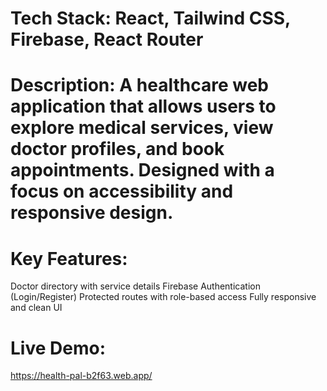 # Tech Stack: React, Tailwind CSS, Firebase, React Router

# Description: A healthcare web application that allows users to explore medical services, view doctor profiles, and book appointments. Designed with a focus on accessibility and responsive design.

# Key Features:
Doctor directory with service details
Firebase Authentication (Login/Register)
Protected routes with role-based access
Fully responsive and clean UI

# Live Demo: 
https://health-pal-b2f63.web.app/
